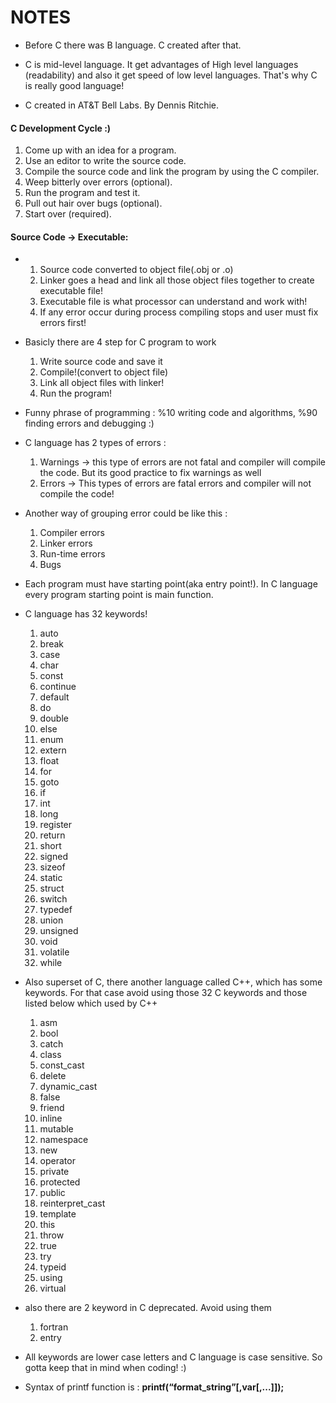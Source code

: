 # NOTES

- Before C there was B language. C created after that.

- C is mid-level language. It get advantages of High level languages (readability) and also it get speed of low level languages. That's why C is really good language!

- C created in AT&T Bell Labs. By Dennis Ritchie.

#### C Development Cycle :)

1. Come up with an idea for a program.
2. Use an editor to write the source code.
3. Compile the source code and link the program by using the C compiler.
4. Weep bitterly over errors (optional).
5. Run the program and test it.
6. Pull out hair over bugs (optional).
7. Start over (required).

#### Source Code -> Executable:
- 
    1. Source code converted to object file(.obj or .o)
    2. Linker goes a head and link all those object files together to create executable file!
    3. Executable file is what processor can understand and work with!
    4. If any error occur during process compiling stops and user must fix errors first!

- Basicly there are 4 step for C program to work
    1. Write source code and save it
    2. Compile!(convert to object file)
    3. Link all object files with linker!
    4. Run the program!

- Funny phrase of programming : %10 writing code and algorithms, %90 finding errors and debugging :)

- C language has 2 types of errors : 
    1. Warnings -> this type of errors are not fatal and compiler will compile the code. But its good practice to fix warnings as well
    2. Errors   -> This types of errors are fatal errors and compiler will not compile the code!

- Another way of grouping error could be like this :
    1. Compiler errors  
    2. Linker errors
    3. Run-time errors
    4. Bugs

- Each program must have starting point(aka entry point!). In C language every program starting point is main function.

- C language has 32 keywords!
    1. auto     
    2. break
    3. case
    4. char
    5. const
    6. continue
    7. default
    8. do
    9. double
    10. else
    11. enum
    12. extern
    13. float
    14. for
    15. goto
    16. if
    17. int 
    18. long
    19. register
    20. return
    21. short
    22. signed
    23. sizeof
    24. static
    25. struct
    26. switch
    27. typedef
    28. union
    29. unsigned
    30. void 
    31. volatile
    32. while

- Also superset of C, there another language called C++, which has some keywords. For that case avoid using those 32 C keywords and those listed below which used by C++
    1. asm                  
    2. bool
    3. catch
    4. class
    5. const_cast
    6. delete
    7. dynamic_cast
    8. false
    9. friend
    10. inline
    11. mutable
    12. namespace
    13. new
    14. operator
    15. private
    16. protected
    17. public
    18. reinterpret_cast
    19. template
    20. this
    21. throw
    22. true
    23. try
    24. typeid
    25. using
    26. virtual

- also there are 2 keyword in C deprecated. Avoid using them
    1. fortran
    2. entry

- All keywords are lower case letters and C language is case sensitive. So gotta keep that in mind when coding! :)  

- Syntax of printf function is : **printf(“format_string”[,var[,...]]);**
